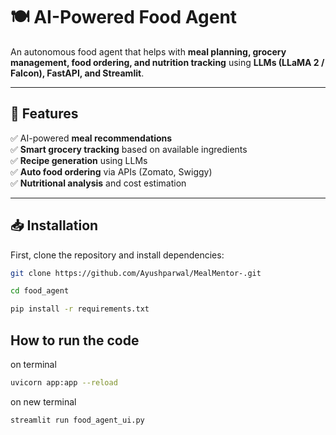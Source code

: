 # 🍽️ AI-Powered Food Agent

An autonomous food agent that helps with **meal planning, grocery management, food ordering, and nutrition tracking** using **LLMs (LLaMA 2 / Falcon), FastAPI, and Streamlit**.

---

## **🚀 Features**
✅ AI-powered **meal recommendations**  
✅ **Smart grocery tracking** based on available ingredients  
✅ **Recipe generation** using LLMs  
✅ **Auto food ordering** via APIs (Zomato, Swiggy)  
✅ **Nutritional analysis** and cost estimation  

---

## **📥 Installation**
First, clone the repository and install dependencies:

```sh
git clone https://github.com/Ayushparwal/MealMentor-.git
```
```sh
cd food_agent
```
```sh
pip install -r requirements.txt
```

## **How to run the code**
on terminal
```sh
uvicorn app:app --reload
```

on new terminal
```sh
streamlit run food_agent_ui.py
```
